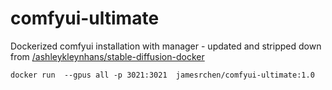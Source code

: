 # comfyui-ultimate
Dockerized comfyui installation with manager -  updated and stripped down from [/ashleykleynhans/stable-diffusion-docker](https://github.com/ashleykleynhans/stable-diffusion-docker)

`docker run  --gpus all -p 3021:3021  jamesrchen/comfyui-ultimate:1.0`
